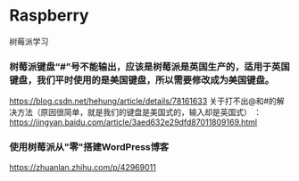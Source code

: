 # Raspberry
树莓派学习
### 树莓派键盘“#”号不能输出，应该是树莓派是英国生产的，适用于英国键盘，我们平时使用的是美国键盘，所以需要修改成为美国键盘。
https://blog.csdn.net/hehung/article/details/78161633
关于打不出@和#的解决方法（原因很简单，就是我们的键盘是美国式的，输入却是英国式）
：https://jingyan.baidu.com/article/3aed632e29dfd87011809169.html

### 使用树莓派从"零"搭建WordPress博客
https://zhuanlan.zhihu.com/p/42969011
